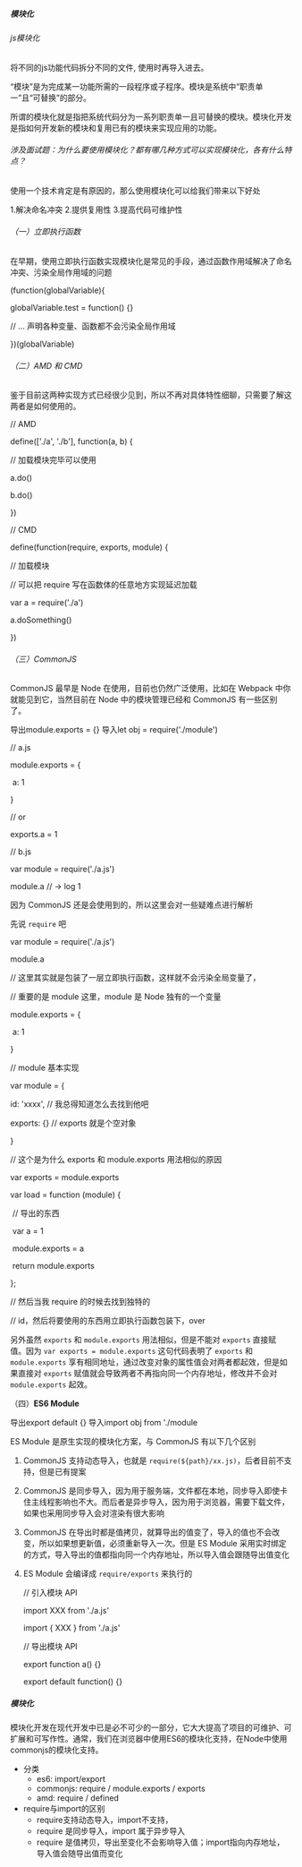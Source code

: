 ##### 模块化

###### js模块化

将不同的js功能代码拆分不同的文件, 使用时再导入进去。

“模块”是为完成某一功能所需的一段程序或子程序。模块是系统中“职责单一”且“可替换”的部分。

所谓的模块化就是指把系统代码分为一系列职责单一且可替换的模块。模块化开发是指如何开发新的模块和复用已有的模块来实现应用的功能。

###### 涉及面试题：为什么要使用模块化？都有哪几种方式可以实现模块化，各有什么特点？

使用一个技术肯定是有原因的，那么使用模块化可以给我们带来以下好处

1.解决命名冲突
2.提供复用性
3.提高代码可维护性

###### （一）立即执行函数

在早期，使用立即执行函数实现模块化是常见的手段，通过函数作用域解决了命名冲突、污染全局作用域的问题

(function(globalVariable){

  globalVariable.test = function() {}

  // ... 声明各种变量、函数都不会污染全局作用域

})(globalVariable)

###### （二）AMD 和 CMD

鉴于目前这两种实现方式已经很少见到，所以不再对具体特性细聊，只需要了解这两者是如何使用的。

// AMD

define(['./a', './b'], function(a, b) {

  // 加载模块完毕可以使用

  a.do()

  b.do()

})

// CMD

define(function(require, exports, module) {

  // 加载模块

  // 可以把 require 写在函数体的任意地方实现延迟加载

  var a = require('./a')

  a.doSomething()

})

###### （三）CommonJS

CommonJS 最早是 Node 在使用，目前也仍然广泛使用，比如在 Webpack 中你就能见到它，当然目前在 Node 中的模块管理已经和 CommonJS 有一些区别了。

导出module.exports = {}
导入let obj = require('./module')

// a.js

module.exports = {

​    a: 1

}

// or 

exports.a = 1

// b.js

var module = require('./a.js')

module.a // -> log 1



因为 CommonJS 还是会使用到的，所以这里会对一些疑难点进行解析

先说 `require` 吧

var module = require('./a.js')

module.a 

// 这里其实就是包装了一层立即执行函数，这样就不会污染全局变量了，

// 重要的是 module 这里，module 是 Node 独有的一个变量

module.exports = {

​    a: 1

}

// module 基本实现

var module = {

  id: 'xxxx', // 我总得知道怎么去找到他吧

  exports: {} // exports 就是个空对象

}

// 这个是为什么 exports 和 module.exports 用法相似的原因

var exports = module.exports

var load = function (module) {

​    // 导出的东西

​    var a = 1

​    module.exports = a

​    return module.exports

};

// 然后当我 require 的时候去找到独特的

// id，然后将要使用的东西用立即执行函数包装下，over

另外虽然 `exports` 和 `module.exports` 用法相似，但是不能对 `exports` 直接赋值。因为 `var exports = module.exports` 这句代码表明了 `exports` 和 `module.exports` 享有相同地址，通过改变对象的属性值会对两者都起效，但是如果直接对 `exports` 赋值就会导致两者不再指向同一个内存地址，修改并不会对 `module.exports` 起效。

（四）**ES6 Module**

导出export default {}
导入import obj from './module

ES Module 是原生实现的模块化方案，与 CommonJS 有以下几个区别

1. CommonJS 支持动态导入，也就是 `require(${path}/xx.js)`，后者目前不支持，但是已有提案

2. CommonJS 是同步导入，因为用于服务端，文件都在本地，同步导入即使卡住主线程影响也不大。而后者是异步导入，因为用于浏览器，需要下载文件，如果也采用同步导入会对渲染有很大影响

3. CommonJS 在导出时都是值拷贝，就算导出的值变了，导入的值也不会改变，所以如果想更新值，必须重新导入一次。但是 ES Module 采用实时绑定的方式，导入导出的值都指向同一个内存地址，所以导入值会跟随导出值变化

4. ES Module 会编译成 `require/exports` 来执行的

   // 引入模块 API

   import XXX from './a.js'

   import { XXX } from './a.js'

   // 导出模块 API

   export function a() {}

   export default function() {}
   
##### 模块化

模块化开发在现代开发中已是必不可少的一部分，它大大提高了项目的可维护、可扩展和可写作性。通常，我们在浏览器中使用ES6的模块化支持，在Node中使用commonjs的模块化支持。

- 分类
  - es6: import/export
  - commonjs: require / module.exports / exports
  - amd: require / defined
- require与import的区别
  - require支持动态导入，import不支持，
  - require 是同步导入，import 属于异步导入
  - require 是值拷贝，导出至变化不会影响导入值；import指向内存地址，导入值会随导出值而变化
   

